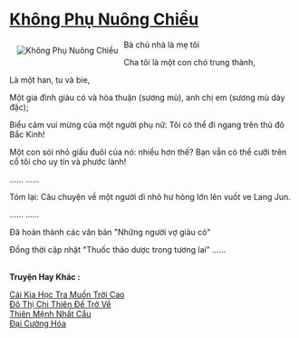<a href="https://truyentiki.com/khong-phu-nuong-chieu.30342/" title="Không Phụ Nuông Chiều"><h1>Không Phụ Nuông Chiều</h1></a><div style="display:table"><img align="right" style="float: left; padding: 10px;" src="https://truyentiki.com/a/img/str/src/30342.jpg" alt="Không Phụ Nuông Chiều">Bà chủ nhà là mẹ tôi <p></p> Cha tôi là một con chó trung thành, <p></p> Là một han, tu và bie, <p></p> Một gia đình giàu có và hòa thuận (sương mù), anh chị em (sương mù dày đặc); <p></p> Biểu cảm vui mừng của một người phụ nữ: Tôi có thể đi ngang trên thủ đô Bắc Kinh! <p></p> Một con sói nhỏ giấu đuôi của nó: nhiều hơn thế? Bạn vẫn có thể cưỡi trên cổ tôi cho uy tín và phước lành! <p></p> ...... ...... <p></p> Tóm lại: Câu chuyện về một người dì nhỏ hư hỏng lớn lên vuốt ve Lang Jun. <p></p> ...... ...... <p></p> Đã hoàn thành các văn bản "Những người vợ giàu có" <p></p> Đồng thời cập nhật "Thuốc thảo dược trong tương lai" ......</div><p><br><b>Truyện Hay Khác :</b></p><a href="https://truyentiki.com/cai-kia-hoc-tra-muon-troi-cao.30341/" alt="Cái Kia Học Tra Muốn Trời Cao">Cái Kia Học Tra Muốn Trời Cao</a><br/><a href="https://github.com/nownovels/top500/tree/master/truyenhay/33758/" alt="Đô Thị Chi Thiên Đế Trở Về">Đô Thị Chi Thiên Đế Trở Về</a><br/><a href="https://github.com/nownovels/truyenhay/tree/master/truyenhay/30773/README.md" alt="Thiên Mệnh Nhất Cẩu">Thiên Mệnh Nhất Cẩu</a><br/><a href="https://www.scoop.it/topic/nownovels/p/4118926130/2020/06/07/truyen-ai-cuong-hoa" alt="Đại Cường Hóa">Đại Cường Hóa</a><br/>